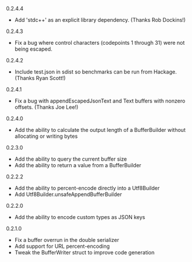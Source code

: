 0.2.4.4

* Add 'stdc++' as an explicit library dependency.  (Thanks Rob Dockins!)

0.2.4.3

* Fix a bug where control characters (codepoints 1 through 31) were not being escaped.

0.2.4.2

* Include test.json in sdist so benchmarks can be run from Hackage.  (Thanks Ryan Scott!)

0.2.4.1

* Fix a bug with appendEscapedJsonText and Text buffers with nonzero offsets. (Thanks Joe Lee!)

0.2.4.0

* Add the ability to calculate the output length of a BufferBuilder without allocating or writing bytes

0.2.3.0

* Add the ability to query the current buffer size
* Add the ability to return a value from a BufferBuilder

0.2.2.2

* Add the ability to percent-encode directly into a Utf8Builder
* Add Utf8Builder.unsafeAppendBufferBuilder

0.2.2.0

* Add the ability to encode custom types as JSON keys

0.2.1.0

* Fix a buffer overrun in the double serializer
* Add support for URL percent-encoding
* Tweak the BufferWriter struct to improve code generation
